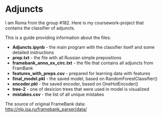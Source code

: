 # Adjuncts
I am Roma from the group #182. Here is my coursework-project that contains the classifier of adjuncts.  

This is a guide providing information about the files:
  * **Adjuncts.ipynb** - the main program with the classifier itself and some detailed instructions
  * **prep.txt** - the file with all Russian simple prepositions
  * **framebank_anno_ex_circ.txt** - the file that contains all adjuncts from FramBank
  * **features_with_preps.csv** - prepared for learning data with features
  * **final_model.pkl** - the saved model, based on RandomForestClassifier()
  * **encoder.pkl** - the saved encoder, based on OneHotEncoder()
  * **tree-2** - one of desicion trees that were used in model is visualized
  * **mistakes.csv** - the list of all unique mistakes
  
The source of original FrameBank data: http://nlp.isa.ru/framebank_parser/data/
